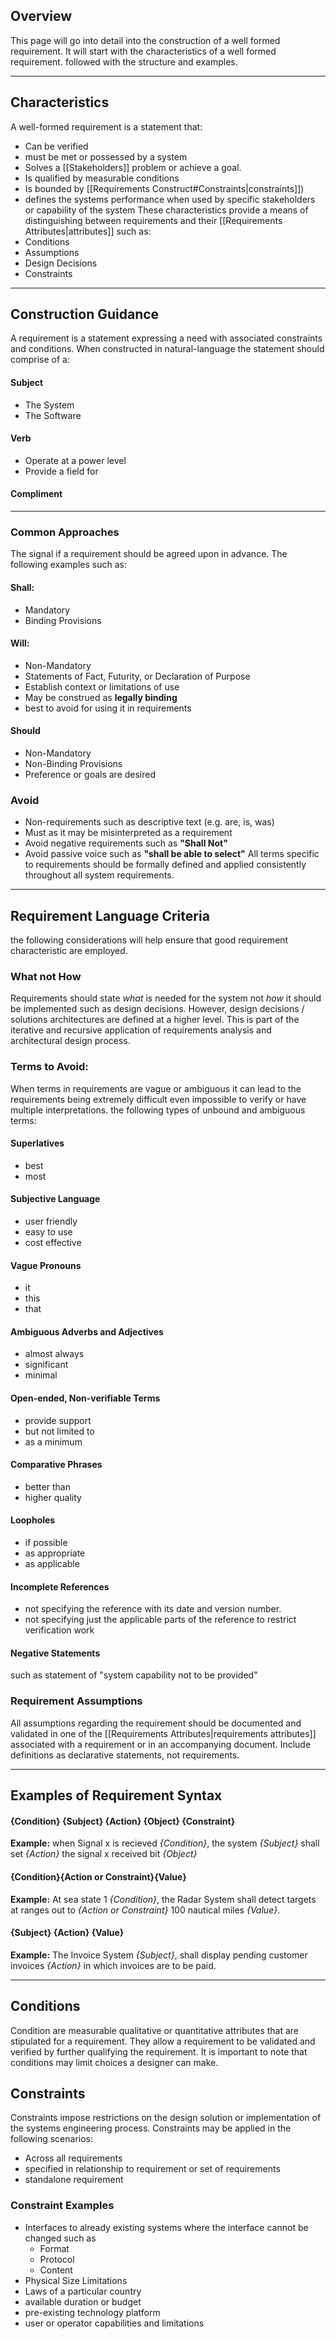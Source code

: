 ## Overview
This page will go into detail into the construction of a well formed requirement. It will start with the characteristics of a well formed requirement. followed with the structure and examples.

---
## Characteristics
A well-formed requirement is a statement that:
- Can be verified
- must be met or possessed by a system
- Solves a [[Stakeholders]] problem or achieve a goal.
- Is qualified by measurable conditions
- Is bounded by [[Requirements Construct#Constraints|constraints]])
- defines the systems performance when used by specific stakeholders or capability of the system
These characteristics provide a means of distinguishing between requirements and their [[Requirements Attributes|attributes]] such as:
- Conditions
- Assumptions
- Design Decisions
- Constraints
------------------
## Construction Guidance
A requirement is a statement expressing a need with associated constraints and conditions. When constructed in natural-language the statement should comprise of a:
#### Subject
- The System
- The Software
#### Verb
- Operate at a power level
- Provide a field for

#### Compliment

------------------------
### Common Approaches
The signal if a requirement should be agreed upon in advance. The following examples such as:
#### Shall:
- Mandatory
- Binding Provisions
#### Will:
- Non-Mandatory
- Statements of Fact, Futurity, or Declaration of Purpose
- Establish context or limitations of use
- May be construed as **legally binding**
- best to avoid for using it in requirements
#### Should
- Non-Mandatory
- Non-Binding Provisions 
- Preference or goals are desired
### Avoid
- Non-requirements such as descriptive text (e.g. are, is, was)
- Must as it may be misinterpreted as a requirement
- Avoid negative requirements such as **"Shall Not"**
- Avoid passive voice such as **"shall be able to select"**
All terms specific to requirements should be formally defined and applied consistently throughout all system requirements.

--------------------------------
## Requirement Language Criteria
the following considerations will help ensure that good requirement characteristic are employed.

### What not How
Requirements should state *what* is needed for the system not *how* it should be implemented such as design decisions. However, design decisions / solutions architectures are defined at a higher level. This is part of the iterative and recursive application of requirements analysis and architectural design process.

### Terms to Avoid:
When terms in requirements are vague or ambiguous it can lead to the requirements being extremely difficult even impossible to verify or have multiple interpretations. the following types of unbound and ambiguous terms:
#### Superlatives
- best
- most
#### Subjective Language
- user friendly
- easy to use
- cost effective
#### Vague Pronouns
- it
- this
- that
#### Ambiguous Adverbs and Adjectives
- almost always
- significant
- minimal
#### Open-ended, Non-verifiable Terms
- provide support
- but not limited to
- as a minimum
#### Comparative Phrases
- better than
- higher quality
#### Loopholes
- if possible
- as appropriate
- as applicable 
#### Incomplete References
- not specifying the reference with its date and version number.
- not specifying just the applicable parts of the reference to restrict verification work
#### Negative Statements
such as statement of "system capability not to be provided"

### Requirement Assumptions
All assumptions regarding the requirement should be documented and validated in one of the [[Requirements Attributes|requirements attributes]] associated with a requirement or in an accompanying document. Include definitions as declarative statements, not requirements.

---

## Examples of Requirement Syntax

#### **{Condition} {Subject} {Action} {Object} {Constraint}**

**Example:** when Signal x is recieved *{Condition}*, the system *{Subject}* shall set *{Action}* the signal x received bit *{Object}*

#### {Condition}{Action or Constraint}{Value}

**Example:** At sea state 1 *{Condition}*, the Radar System shall detect targets at ranges out to *{Action or Constraint}* 100 nautical miles *{Value}*.

#### {Subject} {Action} {Value}
**Example:** The Invoice System *{Subject}*, shall display pending customer invoices *{Action}* in which invoices are to be paid.

---
## Conditions
Condition are measurable qualitative or quantitative attributes that are stipulated for a requirement. They allow a requirement to be validated and verified by further qualifying the requirement. It is important to note that conditions may limit choices a designer can make.

## Constraints
Constraints impose restrictions on the design solution or implementation of the systems engineering process. Constraints may be applied in the following scenarios:
- Across all requirements
- specified in relationship to requirement or set of requirements
- standalone requirement

### Constraint Examples
- Interfaces to already existing systems where the interface cannot be changed such as
	- Format
	- Protocol
	- Content
- Physical Size Limitations
- Laws of a particular country
- available duration or budget
- pre-existing technology platform
- user or operator capabilities and limitations
